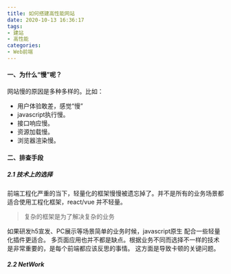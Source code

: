 ```yaml
---
title: 如何搭建高性能网站
date: 2020-10-13 16:36:17
tags:
- 建站
- 高性能
categories:
- Web前端
---
```

#### 一、为什么“慢”呢？
网站慢的原因是多种多样的。比如：
- 用户体验敢差，感觉“慢”
- javascript执行慢。
- 接口响应慢。
- 资源加载慢。
- 浏览器渲染慢。

#### 二、排查手段
##### 2.1 技术上的选择
前端工程化严重的当下，轻量化的框架慢慢被遗忘掉了。并不是所有的业务场景都适合使用工程化框架，react/vue 并不轻量。

> 复杂的框架是为了解决复杂的业务

如果研发h5宣发、PC展示等场景简单的业务时候，javascript原生 配合一些轻量化插件更适合。
多页面应用也并不都是缺点。根据业务不同而选择不一样的技术是非常重要的，是每个前端都应该反思的事情。
这方面是导致卡顿的关键问题。

##### 2.2 NetWork
